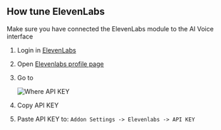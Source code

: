 
## How tune ElevenLabs 


Make sure you have connected the ElevenLabs module to the AI Voice interface

1. Login in [ElevenLabs](https://elevenlabs.io/)
2. Open [Elevenlabs profile page](https://elevenlabs.io/)
3. Go to

    ![Where API KEY](https://mintlify.s3-us-west-1.amazonaws.com/elevenlabs-docs/api-reference/images/profile_picture.png)
4. Copy API KEY 
5. Paste API KEY to: `Addon Settings -> Elevenlabs -> API KEY`
